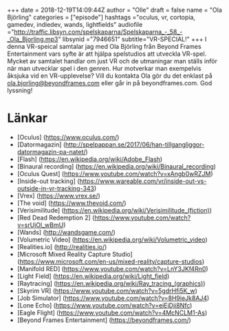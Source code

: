 +++
date = 2018-12-19T14:09:44Z
author = "Olle"
draft = false
name = "Ola Björling"
categories = ["episode"]
hashtags ="oculus, vr, cortopia, gamedev, indiedev, wands, lightfields"
audiofile ="http://traffic.libsyn.com/spelskaparna/Spelskaparna_-_58_-_Ola_Bjorling.mp3"
libsynid ="7946651"
subtitle="VR-SPECIAL!"
+++
I denna VR-speical samtalar jag med Ola Björling från Beyond Frames Entertainment vars syfte är att hjälpa spelstudios att utveckla VR-spel. Mycket av samtalet handlar om just VR och de utmaningar man ställs inför när man utvecklar spel i den genren. Hur motverkar man exempelvis åksjuka vid en VR-upplevelse? Vill du kontakta Ola gör du det enklast på ola.bjorling@beyondframes.com eller går in på beyondframes.com. God lyssning!
# Länkar
* [Oculus] (https://www.oculus.com/)
* [Datormagazin] (http://spelpappan.se/2017/06/han-tillgangliggor-datormagazin-pa-natet/)
* [Flash] (https://en.wikipedia.org/wiki/Adobe_Flash)
* [Binaural recording] (https://en.wikipedia.org/wiki/Binaural_recording)
* [Oculus Quest] (https://www.youtube.com/watch?v=xAngb0wRZJM)
* [Inside-out tracking] (https://www.wareable.com/vr/inside-out-vs-outside-in-vr-tracking-343)
* [Vrex] (https://www.vrex.se/)
* [The void] (https://www.thevoid.com/)
* [Verisimilitude] (https://en.wikipedia.org/wiki/Verisimilitude_(fiction))
* [Red Dead Redemption 2] (https://www.youtube.com/watch?v=srUjOl_wBmU)
* [Wands] (http://wandsgame.com/)
* [Volumetric Video] (https://en.wikipedia.org/wiki/Volumetric_video)
* [Realities.io] (http://realities.io/)
* [Microsoft Mixed Reality Capture Studio]  (https://www.microsoft.com/en-us/mixed-reality/capture-studios)
* [Manifold RED] (https://www.youtube.com/watch?v=LnY3JKf4Rn0)
* [Light Field] (https://en.wikipedia.org/wiki/Light_field)
* [Raytracing] (https://en.wikipedia.org/wiki/Ray_tracing_(graphics))
* [Skyrim VR] (https://www.youtube.com/watch?v=5gdrHfi5K_w)
* [Job Simulator] (https://www.youtube.com/watch?v=8H9ieJk8AJ4)
* [Lone Echo] (https://www.youtube.com/watch?v=ejEjDji8Nfc)
* [Eagle Flight] (https://www.youtube.com/watch?v=4McNCLM1-As)
* [Beyond Frames Entertainment] (https://beyondframes.com/)

